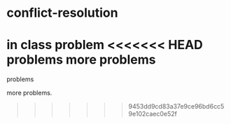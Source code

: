# conflict-resolution
in class problem
<<<<<<< HEAD
problems
more problems
=======

problems

more problems.
>>>>>>> 9453dd9cd83a37e9ce96bd6cc59e102caec0e52f

